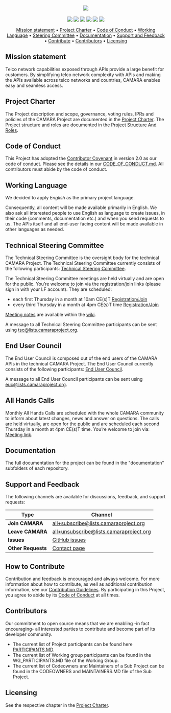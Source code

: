 <h1 align="center">
  <img src="/documentation/images/CAMARA_logo_black.png">
  <!---
  CAMARA - The Telco Global API Alliance
  -->
</h1>

<p align="center">
<a href="https://github.com/camaraproject/Governance/commits/" title="Last Commit"><img src="https://img.shields.io/github/last-commit/camaraproject/Governance?style=plastic"></a>
<a href="https://github.com/camaraproject/Governance/issues" title="Open Issues"><img src="https://img.shields.io/github/issues/camaraproject/Governance?style=plastic"></a>
<a href="https://github.com/camaraproject/Governance/pulls" title="Open Pull Requests"><img src="https://img.shields.io/github/issues-pr/camaraproject/Governance?style=plastic"></a>
<a href="https://github.com/camaraproject/Governance/graphs/contributors" title="Contributors"><img src="https://img.shields.io/github/contributors/camaraproject/Governance?style=plastic"></a>
<a href="https://github.com/camaraproject/Governance" title="Repo Size"><img src="https://img.shields.io/github/repo-size/camaraproject/Governance?style=plastic"></a>
<a href="https://github.com/camaraproject/Governance/blob/main/documentation/LICENSE.APACHE2.0" title="License"><img src="https://img.shields.io/badge/License-Apache%202.0-green.svg?style=plastic"></a>
</p>

<p align="center">
  <a href="#mission-statement">Mission statement</a> •
  <a href="#project-charter">Project Charter</a> •
  <a href="#code-of-conduct">Code of Conduct</a> •
  <a href="#working-language">Working Language</a> •
  <a href="#steering-committee">Steering Committee</a> •
  <a href="#documentation">Documentation</a> •
  <a href="#support-and-feedback">Support and Feedback</a> •
  <a href="#how-to-contribute">Contribute</a> •
  <a href="#contributors">Contributors</a> •
  <a href="#licensing">Licensing</a>
</p>

## Mission statement

Telco network capabilities exposed through APIs provide a large benefit for customers. By simplifying telco network complexity with APIs and making the APIs available across telco networks and countries, CAMARA enables easy and seamless access.

## Project Charter

The Project description and scope, governance, voting rules, IPRs and policies of the CAMARA Project are documented in the [Project Charter](./ProjectCharter.md).
The Project structure and roles are documented in the [Project Structure And Roles](./ProjectStructureAndRoles.md).

## Code of Conduct

This Project has adopted the [Contributor Covenant](https://www.contributor-covenant.org/) in version 2.0 as our code of conduct. Please see the details in our [CODE_OF_CONDUCT.md](CODE_OF_CONDUCT.md). All contributors must abide by the code of conduct.

## Working Language

We decided to apply _English_ as the primary project language.  

Consequently, all content will be made available primarily in English. We also ask all interested people to use English as language to create issues, in their code (comments, documentation etc.) and when you send requests to us. The APIs itself and all end-user facing content will be made available in other languages as needed.

## Technical Steering Committee
The Technical Steering Committee is the oversight body for the technical CAMARA Project. The Technical Steering Committee currently consists of the following participants: [Technical Steering Committee](https://camaraproject.org/steering-committee/).

The Technical Steering Committee meetings are held virtually and are open for the public. You’re welcome to join via the registration/join links (please sign in with your LF account). They are scheduled:
* each first Thursday in a month at 10am CE(s)T  [Registration/Join](https://zoom-lfx.platform.linuxfoundation.org/meeting/99444398287?password=6a122680-fba6-414f-b1f7-5e7ce5c59f21)
* every third Thursday in a month at 4pm CE(s)T time [Registration/Join](https://zoom-lfx.platform.linuxfoundation.org/meeting/96216871893?password=6cad9d50-57a0-4082-ba48-e4bba6b58b3b)

[Meeting notes](https://wiki.camaraproject.org/display/CAM/TSC+Meeting+Minutes) are available within the [wiki](https://wiki.camaraproject.org/).

A message to all Technical Steering Committee participants can be sent using <tsc@lists.camaraproject.org>.

## End User Council
The End User Council is composed out of the end users of the CAMARA APIs in the technical CAMARA Project. The End User Council currently consists of the following participants: [End User Council](https://camaraproject.org/end-user-council/).

A message to all End User Council participants can be sent using <euc@lists.camaraproject.org>.

## All Hands Calls

Monthly All Hands Calls are scheduled with the whole CAMARA community to inform about latest changes, news and answer on questions. The calls are held virtually, are open for the public and are scheduled each second Thursday in a month at 4pm CE(s)T time. You’re welcome to join via: [Meeting link](https://zoom-lfx.platform.linuxfoundation.org/meeting/93487157363?password=9a10a1e2-8279-43ee-a160-20da1b921180).

## Documentation

The full documentation for the project can be found in the "documentation" subfolders of each repository.

## Support and Feedback
The following channels are available for discussions, feedback, and support requests:

| Type                     | Channel                                                |
| ------------------------ | ------------------------------------------------------ |
| **Join CAMARA** | <all+subscribe@lists.camaraproject.org> |
| **Leave CAMARA** | <all+unsubscribe@lists.camaraproject.org> |
| **Issues**   | [GitHub issues](https://github.com/camaraproject/Governance/issues/new) |
| **Other Requests**    | [Contact page](https://camaraproject.org/contact/)   |

## How to Contribute

Contribution and feedback is encouraged and always welcome. For more information about how to contribute, as well as additional contribution information, see our [Contribution Guidelines](./CONTRIBUTING.md). By participating in this Project, you agree to abide by its [Code of Conduct](./CODE_OF_CONDUCT.md) at all times.

## Contributors

Our commitment to open source means that we are enabling -in fact encouraging- all interested parties to contribute and become part of its developer community.
* The current list of Project participants can be found here [PARTICIPANTS.MD](./PARTICIPANTS.MD).
* The current list of Working group participants can be found in the WG_PARTICIPANTS.MD file of the Working Group.
* The current list of Codeowners and Maintainers of a Sub Project can be found in the CODEOWNERS and MAINTAINERS.MD file of the Sub Project.

## Licensing

See the respective chapter in the [Project Charter](https://github.com/camaraproject/Governance/blob/main/ProjectCharter.md#intellectual-property-policy).
